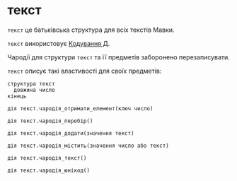 # текст

`текст` це батьківська структура для всіх текстів Мавки.

`текст` використовує [Кодування Д](https://кдб.укр/документи/КД.html).

Чародії для структури `текст` та її предметів заборонено перезаписувати.

`текст` описує такі властивості для своїх предметів:

```мавка
структура текст
  довжина число
кінець
```

```мавка
дія текст.чародія_отримати_елемент(ключ число)
```

```мавка
дія текст.чародія_перебір()
```

```мавка
дія текст.чародія_додати(значення текст)
```

```мавка
дія текст.чародія_містить(значення число або текст)
```

```мавка
дія текст.чародія_текст()
```

```мавка
дія текст.чародія_юнікод()
```
